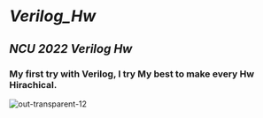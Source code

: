 # _Verilog_Hw_
## _NCU 2022 Verilog Hw_
### My first try with Verilog, I try My best to make every Hw Hirachical.


![out-transparent-12](https://user-images.githubusercontent.com/100607574/157000424-6524ec44-436e-4051-9ca5-d5f002561a13.gif)

